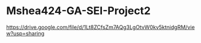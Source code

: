 # Mshea424-GA-SEI-Project2

https://drive.google.com/file/d/1Lt8ZCfsZm7AQg3LgOtvW0kv5ktnidgRM/view?usp=sharing